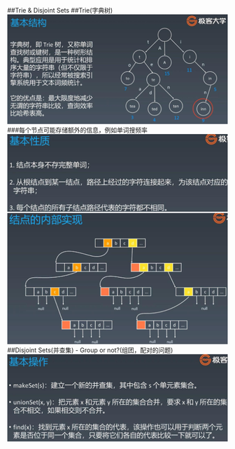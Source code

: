 ##Trie & Disjoint Sets
##Trie(字典树)
![Image of trie](imgs/trie.jpg)
###每个节点可能存储额外的信息，例如单词搜频率
![Image of trie_attribute](imgs/trie_attribute.jpg)
![Image of trie_internal](imgs/trie_internal.jpg)
##Disjoint Sets(并查集) - Group or not?(组团，配对的问题)
![Image of disjoint_sets](imgs/disjoint_sets.jpg)

